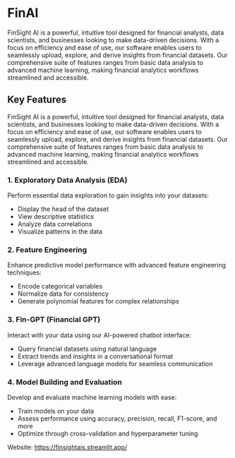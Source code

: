 # FinAI
FinSight AI is a powerful, intuitive tool designed for financial analysts, data scientists, and businesses looking to make data-driven decisions. With a focus on efficiency and ease of use, our software enables users to seamlessly upload, explore, and derive insights from financial datasets. Our comprehensive suite of features ranges from basic data analysis to advanced machine learning, making financial analytics workflows streamlined and accessible.

## Key Features
FinSight AI is a powerful, intuitive tool designed for financial analysts, data scientists, and businesses looking to make data-driven decisions. With a focus on efficiency and ease of use, our software enables users to seamlessly upload, explore, and derive insights from financial datasets. Our comprehensive suite of features ranges from basic data analysis to advanced machine learning, making financial analytics workflows streamlined and accessible.
### 1. Exploratory Data Analysis (EDA)
Perform essential data exploration to gain insights into your datasets:
- Display the head of the dataset
- View descriptive statistics
- Analyze data correlations
- Visualize patterns in the data

### 2. Feature Engineering
Enhance predictive model performance with advanced feature engineering techniques:
- Encode categorical variables
- Normalize data for consistency
- Generate polynomial features for complex relationships

### 3. Fin-GPT (Financial GPT)
Interact with your data using our AI-powered chatbot interface:
- Query financial datasets using natural language
- Extract trends and insights in a conversational format
- Leverage advanced language models for seamless communication

### 4. Model Building and Evaluation
Develop and evaluate machine learning models with ease:
- Train models on your data
- Assess performance using accuracy, precision, recall, F1-score, and more
- Optimize through cross-validation and hyperparameter tuning

Website: https://finsightais.streamlit.app/
